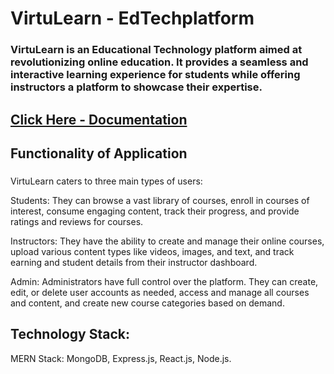 # VirtuLearn - EdTechplatform

### VirtuLearn is an Educational Technology platform aimed at revolutionizing online education. It provides a seamless and interactive learning experience for students while offering instructors a platform to showcase their expertise.

## [Click Here - Documentation](https://drive.google.com/file/d/1_saG62eceHAw5dBpxaSZwRrR0Ye7vscI/view?usp=sharing)

## Functionality of Application

### 
VirtuLearn caters to three main types of users:

Students: They can browse a vast library of courses, enroll in courses of interest, consume engaging content, track their progress, and provide ratings and reviews for courses.

Instructors: They have the ability to create and manage their online courses, upload various content types like videos, images, and text, and track earning and student details from their instructor dashboard.

Admin: Administrators have full control over the platform. They can create, edit, or delete user accounts as needed, access and manage all courses and content, and create new course categories based on demand.

## Technology Stack:

MERN Stack: MongoDB, Express.js, React.js, Node.js.
